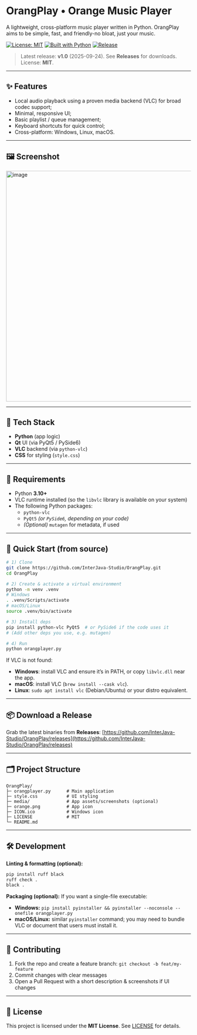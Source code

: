 # OrangPlay • Orange Music Player

A lightweight, cross-platform music player written in Python. OrangPlay aims to be simple, fast, and friendly-no bloat, just your music.

[![License: MIT](https://img.shields.io/badge/License-MIT-blue.svg)](#license)
[![Built with Python](https://img.shields.io/badge/python-3.10%2B-informational)](#-requirements)
[![Release](https://img.shields.io/github/v/release/InterJava-Studio/OrangPlay)](https://github.com/InterJava-Studio/OrangPlay/releases)

> Latest release: **v1.0** (2025-09-24). See **Releases** for downloads.  
> License: **MIT**.

---

## ✨ Features

- Local audio playback using a proven media backend (VLC) for broad codec support;  
- Minimal, responsive UI;  
- Basic playlist / queue management;  
- Keyboard shortcuts for quick control;  
- Cross-platform: Windows, Linux, macOS.


---

## 🖼️ Screenshot

<img width="998" height="627" alt="image" src="https://github.com/user-attachments/assets/3b5b3a7f-b43d-46d4-8240-237927080216" />


---

## 🧩 Tech Stack

- **Python** (app logic)  
- **Qt** UI (via PyQt5 / PySide6)  
- **VLC** backend (via `python-vlc`)  
- **CSS** for styling (`style.css`)

---

## 🔧 Requirements

- Python **3.10+**
- VLC runtime installed (so the `libvlc` library is available on your system)
- The following Python packages:
  - `python-vlc`
  - `PyQt5` *(or `PySide6`, depending on your code)*
  - *(Optional)* `mutagen` for metadata, if used

---

## 🚀 Quick Start (from source)

```bash
# 1) Clone
git clone https://github.com/InterJava-Studio/OrangPlay.git
cd OrangPlay

# 2) Create & activate a virtual environment
python -m venv .venv
# Windows
. .venv/Scripts/activate
# macOS/Linux
source .venv/bin/activate

# 3) Install deps
pip install python-vlc PyQt5  # or PySide6 if the code uses it
# (Add other deps you use, e.g. mutagen)

# 4) Run
python orangplayer.py
````

If VLC is not found:

* **Windows**: install VLC and ensure it’s in PATH, or copy `libvlc.dll` near the app.
* **macOS**: install VLC (`brew install --cask vlc`).
* **Linux**: `sudo apt install vlc` (Debian/Ubuntu) or your distro equivalent.

---

## 📦 Download a Release

Grab the latest binaries from **Releases**:
[https://github.com/InterJava-Studio/OrangPlay/releases](https://github.com/InterJava-Studio/OrangPlay/releases)

---

## 🗂️ Project Structure

```
OrangPlay/
├─ orangplayer.py      # Main application
├─ style.css           # UI styling
├─ media/              # App assets/screenshots (optional)
├─ orange.png          # App icon
├─ ICON.ico            # Windows icon
├─ LICENSE             # MIT
└─ README.md
```

---

## 🛠️ Development

**Linting & formatting (optional):**

```bash
pip install ruff black
ruff check .
black .
```

**Packaging (optional):**
If you want a single-file executable:

* **Windows:** `pip install pyinstaller && pyinstaller --noconsole --onefile orangplayer.py`
* **macOS/Linux:** similar `pyinstaller` command; you may need to bundle VLC or document that users must install it.

---

## 🤝 Contributing

1. Fork the repo and create a feature branch: `git checkout -b feat/my-feature`
2. Commit changes with clear messages
3. Open a Pull Request with a short description & screenshots if UI changes

---

## 📜 License

This project is licensed under the **MIT License**. See [LICENSE](./LICENSE) for details.

